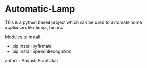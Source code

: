 # Automatic-Lamp

This is a python based project which can be used to automate home appliances like lamp , fan etc

Modules to install :

- pip install pyfirmata
- pip install SpeechRecognition

author : Aayush Prabhakar
